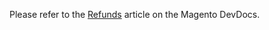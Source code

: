 Please refer to the&nbsp;<a href="https://devdocs.magento.com/guides/v2.2/rest/modules/sales/refunds.html" target="_self">Refunds</a> article on the Magento DevDocs.&nbsp;